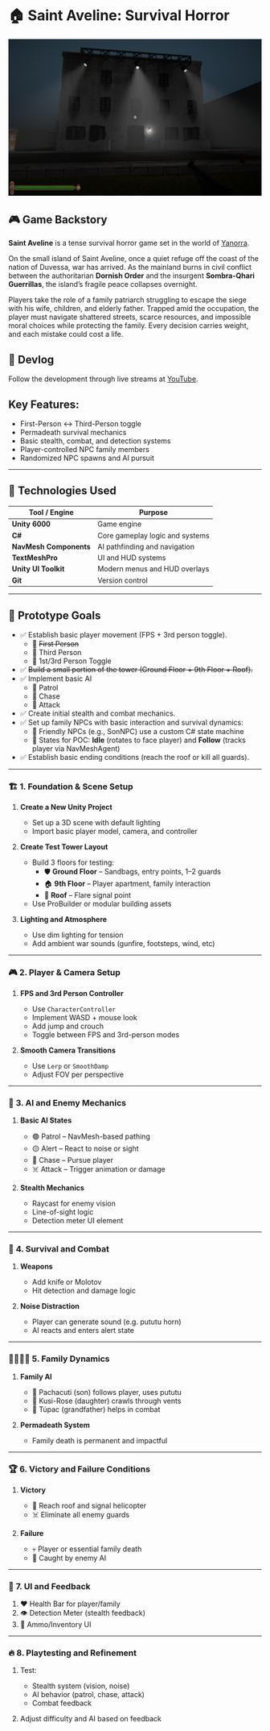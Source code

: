 # 🏠 Saint Aveline: Survival Horror
   
<center>

 ![Saint Aveline Screenshot](./Docs/images/screenshot1.png) 

</center>

## 🎮 Game Backstory

**Saint Aveline** is a tense survival horror game set in the world of [Yanorra](https://github.com/DogFingerStudios/Yanorra). 

On the small island of Saint Aveline, once a quiet refuge off the coast of the nation of Duvessa, war has arrived. As the mainland burns in civil conflict between the authoritarian **Dornish Order** and the insurgent **Sombra-Qhari Guerrillas**, the island’s fragile peace collapses overnight.

Players take the role of a family patriarch struggling to escape the siege with his wife, children, and elderly father. Trapped amid the occupation, the player must navigate shattered streets, scarce resources, and impossible moral choices while protecting the family. Every decision carries weight, and each mistake could cost a life.

## 🎥 Devlog

Follow the development through live streams at [YouTube](https://www.youtube.com/@AddyGoesLive).

## Key Features:
- First-Person ↔ Third-Person toggle
- Permadeath survival mechanics
- Basic stealth, combat, and detection systems
- Player-controlled NPC family members
- Randomized NPC spawns and AI pursuit

---

## 🧪 Technologies Used

| Tool / Engine | Purpose |
|---------------|---------|
| **Unity 6000** | Game engine |
| **C#** | Core gameplay logic and systems |
| **NavMesh Components** | AI pathfinding and navigation |
| **TextMeshPro** | UI and HUD systems |
| **Unity UI Toolkit** | Modern menus and HUD overlays |
| **Git** | Version control |

---

## 🎯 **Prototype Goals**

- ✅ Establish basic player movement (FPS + 3rd person toggle).
   - 🔹 <s>First Person</s>
   - 🔹 Third Person
   - 🔹 1st/3rd Person Toggle
- ✅ <s>Build a small portion of the tower (Ground Floor + 9th Floor + Roof).</s>
- ✅ Implement basic AI
   - 🔹 Patrol
   - 🔹 Chase
   - 🔹 Attack
- ✅ Create initial stealth and combat mechanics.
- ✅ Set up family NPCs with basic interaction and survival dynamics:
  - 🔹 Friendly NPCs (e.g., SonNPC) use a custom C# state machine
  - 🔹 States for POC: **Idle** (rotates to face player) and **Follow** (tracks player via NavMeshAgent)
- ✅ Establish basic ending conditions (reach the roof or kill all guards).

---

### 🏗️ **1. Foundation & Scene Setup**

1. **Create a New Unity Project**
   - Set up a 3D scene with default lighting
   - Import basic player model, camera, and controller

2. **Create Test Tower Layout**
   - Build 3 floors for testing:
     - 🛡️ **Ground Floor** – Sandbags, entry points, 1–2 guards
     - 🏠 **9th Floor** – Player apartment, family interaction
     - 🚁 **Roof** – Flare signal point
   - Use ProBuilder or modular building assets

3. **Lighting and Atmosphere**
   - Use dim lighting for tension
   - Add ambient war sounds (gunfire, footsteps, wind, etc)

---

### 🎮 **2. Player & Camera Setup**

1. **FPS and 3rd Person Controller**
   - Use `CharacterController`
   - Implement WASD + mouse look
   - Add jump and crouch
   - Toggle between FPS and 3rd-person modes

2. **Smooth Camera Transitions**
   - Use `Lerp` or `SmoothDamp`
   - Adjust FOV per perspective

---

### 👹 **3. AI and Enemy Mechanics**

1. **Basic AI States**
   - 🟢 Patrol – NavMesh-based pathing
   - 🟡 Alert – React to noise or sight
   - 🔴 Chase – Pursue player
   - ☠️ Attack – Trigger animation or damage

2. **Stealth Mechanics**
   - Raycast for enemy vision
   - Line-of-sight logic
   - Detection meter UI element

---

### 🏃 **4. Survival and Combat**

1. **Weapons**
   - Add knife or Molotov
   - Hit detection and damage logic

2. **Noise Distraction**
   - Player can generate sound (e.g. pututu horn)
   - AI reacts and enters alert state

---

### 👨‍👩‍👧‍👦 **5. Family Dynamics**

1. **Family AI**
   - 👦 Pachacuti (son) follows player, uses pututu
   - 👧 Kusi-Rose (daughter) crawls through vents
   - 👴 Túpac (grandfather) helps in combat

2. **Permadeath System**
   - Family death is permanent and impactful

---

### 🏆 **6. Victory and Failure Conditions**

1. **Victory**
   - 🚁 Reach roof and signal helicopter
   - ☠️ Eliminate all enemy guards

2. **Failure**
   - 💀 Player or essential family death
   - 🛑 Caught by enemy AI

---

### 🎯 **7. UI and Feedback**

1. ❤️ Health Bar for player/family
2. 👁️ Detection Meter (stealth feedback)
3. 🎒 Ammo/Inventory UI

---

### 🔥 **8. Playtesting and Refinement**

1. Test:
   - Stealth system (vision, noise)
   - AI behavior (patrol, chase, attack)
   - Combat feedback

2. Adjust difficulty and AI based on feedback


